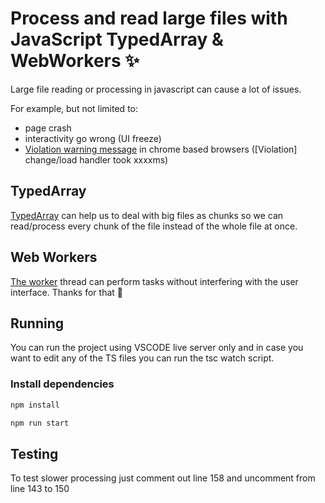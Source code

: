 # Process and read large files with JavaScript TypedArray & WebWorkers ✨

Large file reading or processing in javascript can cause a lot of issues.

For example, but not limited to:

- page crash
- interactivity go wrong (UI freeze)
- [Violation warning message](https://stackoverflow.com/questions/42218699/chrome-violation-violation-handler-took-83ms-of-runtime) in chrome based browsers ([Violation] change/load handler took xxxxms)

## TypedArray 

[TypedArray](https://developer.mozilla.org/en-US/docs/Web/JavaScript/Reference/Global_Objects/TypedArray) can help us to deal with big files as chunks so we can read/process every chunk of the file instead of the whole file at once.

## Web Workers

[The worker](https://developer.mozilla.org/en-US/docs/Web/API/Web_Workers_API/Using_web_workers) thread can perform tasks without interfering with the user interface. Thanks for that 🙏


## Running

You can run the project using VSCODE live server only and in case you want to edit any of the TS files you can run the tsc watch script.

### Install dependencies

```bash
npm install
```

```bash
npm run start
```

## Testing 

To test slower processing just comment out line 158 and uncomment from line 143 to 150
